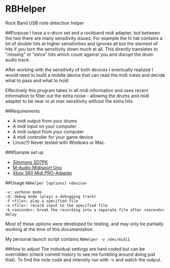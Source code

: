RBHelper
========

Rock Band USB note detection helper

##Purpose
I have a v-drum set and a rockband midi adapter, but between the two there are many sensitivity issues.  For example the hi hat contains a *lot* of double hits at higher sensitivities and ignores all but the sternest of hits if you turn the sensitivity down much at all.  This directly translates to "missing" or "extra" hits which count against you and disrupt the drum audio track.

After working with the sensitivity of both devices I eventually realized I would need to build a middle device that can read the midi notes and decide what to pass and what to hold.

Effectively this program takes in all midi information and uses recent information to filter out the extra noise - allowing the drums and midi adapter to be near or at max sensitivity without the extra hits.

##Requirements
* A midi output from your drums
* A midi input on your computer
* A midi output from your computer
* A midi controller for your game device
* Linux(?)  Never tested with Windows or Mac.

###Sample set up
* [Simmons SD7PK](http://www.amazon.com/Simmons-SD7PK-Electronic-Drum-Set/dp/B003XXM8R4)
* [M-Audio Midisport Uno](http://www.amazon.com/M-Audio-Midisport-Uno-MIDI-Interface/dp/B00007JRBM)
* [Xbox 360 Midi PRO-Adapter](http://www.amazon.com/Xbox-360-Rock-Band-Midi-PRO-Adapter/dp/B00409SOD2)

##Usage
`RBHelper [options] <device>`

    -v: verbose mode
    -d: debug mode (plays a debugging track)
    -f <file>: play a specified file
    -o <file>: record input to the specified file
    -b <seconds>: break the recording into a separate file after <seconds> delay

Most of these options were developed for testing, and may only be partially working at the time of this documentation.

My personal launch script contains
`RBHelper -v /dev/midi1`

##How to adjust
The individual settings are hard coded but can be overridden (check commit history to see me fumbling around doing just that).  To find the note code and intensity run with -v and watch the output.
